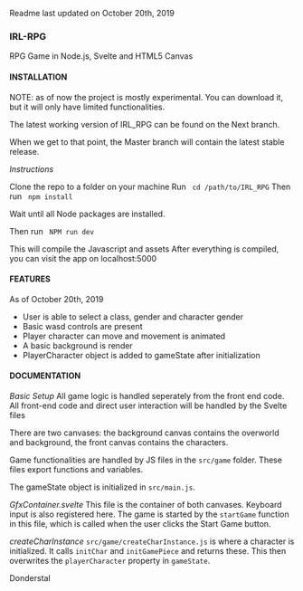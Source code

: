 Readme last updated on October 20th, 2019

### IRL-RPG

RPG Game in Node.js, Svelte and HTML5 Canvas

#### INSTALLATION
NOTE: as of now the project is mostly experimental. You can download it, but it will only have limited functionalities.

The latest working version of IRL_RPG can be found on the Next branch.

When we get to that point, the Master branch will contain the latest stable release.

*Instructions*

Clone the repo to a folder on your machine
Run ```
cd /path/to/IRL_RPG```
Then run ```
npm install```

Wait until all Node packages are installed.

Then run ```
NPM run dev```

This will compile the Javascript and assets
After everything is compiled, you can visit the app on localhost:5000

#### FEATURES
As of October 20th, 2019
* User is able to select a class, gender and character gender
* Basic wasd controls are present
* Player character can move and movement is animated
* A basic background is render
* PlayerCharacter object is added to gameState after initialization

#### DOCUMENTATION

*Basic Setup*
All game logic is handled seperately from the front end code. All front-end code and direct user interaction will be handled by the Svelte files

There are two canvases: the background canvas contains the overworld and background, the front canvas contains the characters.

Game functionalities are handled by JS files in the ```src/game``` folder. These files export functions and variables. 

The gameState object is initialized in ```src/main.js```.

*GfxContainer.svelte*
This file is the container of both canvases. Keyboard input is also registered here. The game is started by the ```startGame``` function in this file, which is called when the user clicks the Start Game button.

*createCharInstance*
```src/game/createCharInstance.js``` is where a character is initialized. It calls `initChar` and `initGamePiece` and returns these. This then overwrites the ```playerCharacter``` property in ```gameState```. 

Donderstal
